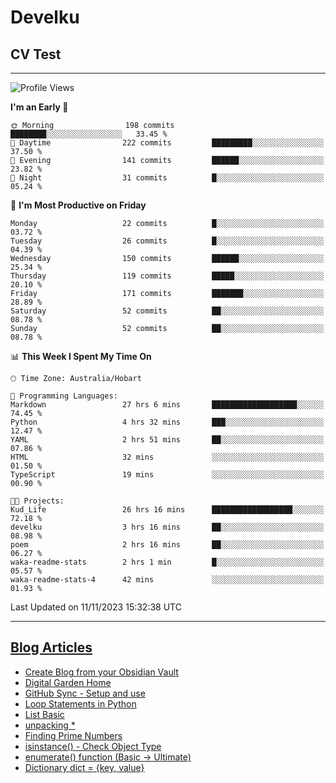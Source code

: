 <h1> Develku </h1>

<h2>CV Test</h2>

---

<!--START_SECTION:waka-->
![Profile Views](http://img.shields.io/badge/Profile%20Views-664-blue)

**I'm an Early 🐤** 

```text
🌞 Morning                198 commits         ████████░░░░░░░░░░░░░░░░░   33.45 % 
🌆 Daytime                222 commits         █████████░░░░░░░░░░░░░░░░   37.50 % 
🌃 Evening                141 commits         ██████░░░░░░░░░░░░░░░░░░░   23.82 % 
🌙 Night                  31 commits          █░░░░░░░░░░░░░░░░░░░░░░░░   05.24 % 
```
📅 **I'm Most Productive on Friday** 

```text
Monday                   22 commits          █░░░░░░░░░░░░░░░░░░░░░░░░   03.72 % 
Tuesday                  26 commits          █░░░░░░░░░░░░░░░░░░░░░░░░   04.39 % 
Wednesday                150 commits         ██████░░░░░░░░░░░░░░░░░░░   25.34 % 
Thursday                 119 commits         █████░░░░░░░░░░░░░░░░░░░░   20.10 % 
Friday                   171 commits         ███████░░░░░░░░░░░░░░░░░░   28.89 % 
Saturday                 52 commits          ██░░░░░░░░░░░░░░░░░░░░░░░   08.78 % 
Sunday                   52 commits          ██░░░░░░░░░░░░░░░░░░░░░░░   08.78 % 
```


📊 **This Week I Spent My Time On** 

```text
🕑︎ Time Zone: Australia/Hobart

💬 Programming Languages: 
Markdown                 27 hrs 6 mins       ███████████████████░░░░░░   74.45 % 
Python                   4 hrs 32 mins       ███░░░░░░░░░░░░░░░░░░░░░░   12.47 % 
YAML                     2 hrs 51 mins       ██░░░░░░░░░░░░░░░░░░░░░░░   07.86 % 
HTML                     32 mins             ░░░░░░░░░░░░░░░░░░░░░░░░░   01.50 % 
TypeScript               19 mins             ░░░░░░░░░░░░░░░░░░░░░░░░░   00.90 % 

🐱‍💻 Projects: 
Kud_Life                 26 hrs 16 mins      ██████████████████░░░░░░░   72.18 % 
develku                  3 hrs 16 mins       ██░░░░░░░░░░░░░░░░░░░░░░░   08.98 % 
poem                     2 hrs 16 mins       ██░░░░░░░░░░░░░░░░░░░░░░░   06.27 % 
waka-readme-stats        2 hrs 1 min         █░░░░░░░░░░░░░░░░░░░░░░░░   05.57 % 
waka-readme-stats-4      42 mins             ░░░░░░░░░░░░░░░░░░░░░░░░░   01.93 % 
```


 Last Updated on 11/11/2023 15:32:38 UTC
<!--END_SECTION:waka-->

---

## [Blog Articles](https://my-digital-garden-green-seven.vercel.app/)

<!--START_SECTION:blog-->

- [Create Blog from your Obsidian Vault](https://my-digital-garden-green-seven.vercel.app/4-archive/how-to-use-obsidian/create-blog-from-your-obsidian-vault/)
- [Digital Garden Home](https://my-digital-garden-green-seven.vercel.app/)
- [GitHub Sync - Setup and use](https://my-digital-garden-green-seven.vercel.app/3-resource/mac-tips/git-hub-sync-setup-and-use/)
- [Loop Statements in Python](https://my-digital-garden-green-seven.vercel.app/1-project/python/python-fundamental/loop-statements-in-python/)
- [List Basic](https://my-digital-garden-green-seven.vercel.app/1-project/python/python-fundamental/list-basic/)
- [unpacking \*](https://my-digital-garden-green-seven.vercel.app/1-project/python/unpacking/)
- [Finding Prime Numbers](https://my-digital-garden-green-seven.vercel.app/1-project/python/finding-prime-numbers/)
- [isinstance() - Check Object Type](https://my-digital-garden-green-seven.vercel.app/1-project/python/isinstance-check-object-type/)
- [enumerate() function (Basic -> Ultimate)](https://my-digital-garden-green-seven.vercel.app/404)
- [Dictionary dict = {key, value}](https://my-digital-garden-green-seven.vercel.app/1-project/python/python-fundamental/dictionary-dict-key-value/)
<!--END_SECTION:blog-->
